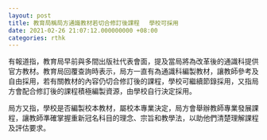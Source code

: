 ```yaml
---
layout: post
title: 教育局稱局方通識教材若切合修訂後課程 　學校可採用
date: 2021-02-26 21:07:12.000000000 +08:00
categories: rthk
---
```


有報道指，教育局早前與多間出版社代表會面，提及當局將為改革後的通識科提供官方教材。教育局回覆查詢時表示，局方一直有為通識科編製教材，讓教師參考及自由採用，若有關教材的內容仍切合修訂後的課程，學校可繼續節錄採用，又指局方會配合修訂後的課程積極編製資源，由學校自行決定採用。

局方又指，學校是否編製校本教材，屬校本專業決定，局方會舉辦教師專業發展課程，讓教師準確掌握重新冠名科目的理念、宗旨和教學法，以助他們清楚理解課程及評估要求。
